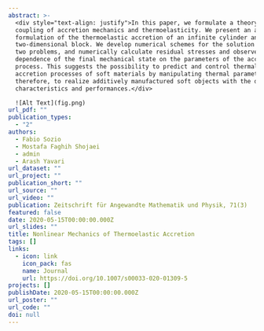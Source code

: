 ```yaml
---
abstract: >-
  <div style="text-align: justify">In this paper, we formulate a theory for the
  coupling of accretion mechanics and thermoelasticity. We present an analytical
  formulation of the thermoelastic accretion of an infinite cylinder and of a
  two-dimensional block. We develop numerical schemes for the solution of these
  two problems, and numerically calculate residual stresses and observe a strong
  dependence of the final mechanical state on the parameters of the accretion
  process. This suggests the possibility to predict and control thermal
  accretion processes of soft materials by manipulating thermal parameters, and
  therefore, to realize additively manufactured soft objects with the desired
  characteristics and performances.</div>

  ![Alt Text](fig.png)
url_pdf: ""
publication_types:
  - "2"
authors:
  - Fabio Sozio
  - Mostafa Faghih Shojaei
  - admin
  - Arash Yavari
url_dataset: ""
url_project: ""
publication_short: ""
url_source: ""
url_video: ""
publication: Zeitschrift für Angewandte Mathematik und Physik, 71(3)
featured: false
date: 2020-05-15T00:00:00.000Z
url_slides: ""
title: Nonlinear Mechanics of Thermoelastic Accretion
tags: []
links:
  - icon: link
    icon_pack: fas
    name: Journal
    url: https://doi.org/10.1007/s00033-020-01309-5
projects: []
publishDate: 2020-05-15T00:00:00.000Z
url_poster: ""
url_code: ""
doi: null
---
```

